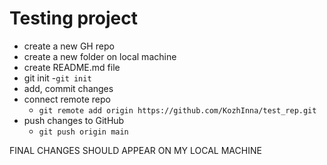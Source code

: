 # Testing project

- create a new GH repo
- create a new folder on local machine
- create README.md file
- git init -`git init`
- add, commit changes
- connect remote repo
  - `git remote add origin https://github.com/KozhInna/test_rep.git`
- push changes to GitHub
  - `git push origin main`

FINAL CHANGES SHOULD APPEAR ON MY LOCAL MACHINE
